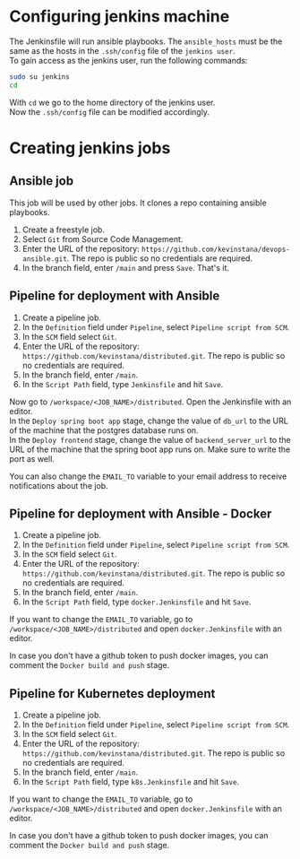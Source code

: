 # Configuring jenkins machine
The Jenkinsfile will run ansible playbooks. The `ansible_hosts` must be the same as the hosts in the `.ssh/config` file of the `jenkins user`.  
To gain access as the jenkins user, run the following commands:  
```bash
sudo su jenkins
cd
```
With `cd` we go to the home directory of the jenkins user.  
Now the `.ssh/config` file can be modified accordingly.
# Creating jenkins jobs
## Ansible job
This job will be used by other jobs. It clones a repo containing ansible playbooks.  

1. Create a freestyle job.
2. Select `Git` from Source Code Management.  
3. Enter the URL of the repository: `https://github.com/kevinstana/devops-ansible.git`. The repo is public so no credentials are required.  
4. In the branch field, enter `/main` and press `Save`. That's it.  

## Pipeline for deployment with Ansible
1. Create a pipeline job.  
2. In the `Definition` field under `Pipeline`, select `Pipeline script from SCM`.  
3. In the `SCM` field select `Git`.  
4. Enter the URL of the repository: `https://github.com/kevinstana/distributed.git`. The repo is public so no credentials are required.  
5. In the branch field, enter `/main`.  
6. In the `Script Path` field, type `Jenkinsfile` and hit `Save`.  

Now go to `/workspace/<JOB_NAME>/distributed`. Open the Jenkinsfile with an editor.  
In the `Deploy spring boot app` stage, change the value of `db_url` to the URL of the machine that the postgres database runs on.  
In the `Deploy frontend` stage, change the value of `backend_server_url` to the URL of the machine that the spring boot app runs on. Make sure to write the port as well.  

You can also change the `EMAIL_TO` variable to your email address to receive notifications about the job.  

## Pipeline for deployment with Ansible - Docker
1. Create a pipeline job.  
2. In the `Definition` field under `Pipeline`, select `Pipeline script from SCM`.  
3. In the `SCM` field select `Git`.  
4. Enter the URL of the repository: `https://github.com/kevinstana/distributed.git`. The repo is public so no credentials are required.
5. In the branch field, enter `/main`.  
6. In the `Script Path` field, type `docker.Jenkinsfile` and hit `Save`.

If you want to change the `EMAIL_TO` variable, go to `/workspace/<JOB_NAME>/distributed` and open `docker.Jenkinsfile` with an editor.  

In case you don't have a github token to push docker images, you can comment the `Docker build and push` stage.  

## Pipeline for Kubernetes deployment
1. Create a pipeline job.  
2. In the `Definition` field under `Pipeline`, select `Pipeline script from SCM`.  
3. In the `SCM` field select `Git`.  
4. Enter the URL of the repository: `https://github.com/kevinstana/distributed.git`. The repo is public so no credentials are required.
5. In the branch field, enter `/main`.  
6. In the `Script Path` field, type `k8s.Jenkinsfile` and hit `Save`.  

If you want to change the `EMAIL_TO` variable, go to `/workspace/<JOB_NAME>/distributed` and open `docker.Jenkinsfile` with an editor.  

In case you don't have a github token to push docker images, you can comment the `Docker build and push` stage.  
